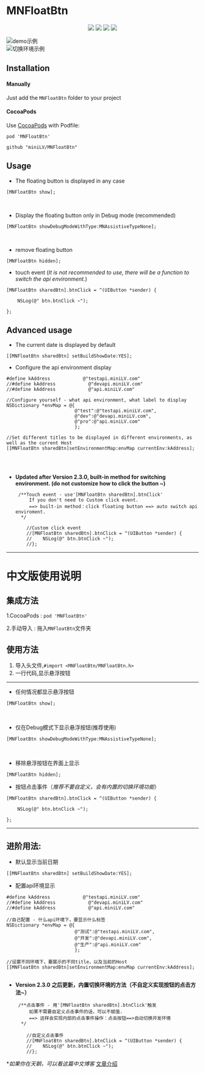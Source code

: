 # MNFloatBtn

<p align="center">
<a href=""><img src="https://img.shields.io/badge/pod-v2.3.0-brightgreen.svg"></a>
<a href=""><img src="https://img.shields.io/badge/ObjectiveC-compatible-orange.svg"></a>
<a href=""><img src="https://img.shields.io/badge/platform-iOS%207.0%2B-ff69b5152950834.svg"></a>
<a href="https://github.com/miniLV"><img src="https://img.shields.io/badge/license-MIT-green.svg?style=flat"></a>
</p>

![demo示例](https://github.com/miniLV/MNFloatBtn/blob/master/Resources/demo.gif)
<br>
![切换环境示例](https://github.com/miniLV/MNFloatBtn/blob/master/Resources/demo2.gif)




## Installation

#### Manually

Just add the `MNFloatBtn` folder to your project

#### CocoaPods

Use [CocoaPods](https://cocoapods.org/) with Podfile:

```
pod 'MNFloatBtn'
```

```
github "miniLV/MNFloatBtn"
```

## Usage

- The floating button is displayed in any case

```
[MNFloatBtn show];
```

<br>

- Display the floating button only in Debug mode (recommended)

```
[MNFloatBtn showDebugModeWithType:MNAssistiveTypeNone];
```

<br>

- remove floating button

```
[MNFloatBtn hidden];
```

- touch event (*It is not recommended to use, there will be a function to switch the api environment.*)

```
[MNFloatBtn sharedBtn].btnClick = ^(UIButton *sender) {

	NSLog(@" btn.btnClick ~");
    
};
```

## Advanced usage

- The current date is displayed by default

```
[[MNFloatBtn sharedBtn] setBuildShowDate:YES];
```

- Configure the api environment display

```
#define kAddress            @"testapi.miniLV.com"
//#define kAddress            @"devapi.miniLV.com"
//#define kAddress            @"api.miniLV.com"
    
//Configure yourself - what api environment, what label to display
NSDictionary *envMap = @{
                         @"test":@"testapi.miniLV.com",
                         @"dev":@"devapi.miniLV.com",
                         @"pro":@"api.miniLV.com"
                         };
                             
//Set different titles to be displayed in different environments, as well as the current Host
[[MNFloatBtn sharedBtn]setEnvironmentMap:envMap currentEnv:kAddress]; 
    
```

<br>

- **Updated after Version 2.3.0, built-in method for switching environment. (do not customize how to click the button ~)**

  ```
   /**Touch event - use'[MNFloatBtn sharedBtn].btnClick'
       If you don't need to Custom click event.
       ==> built-in method：click floating button ==> auto switch api enviroment.
    */
      
      //Custom click event
      //[MNFloatBtn sharedBtn].btnClick = ^(UIButton *sender) {
      //    NSLog(@" btn.btnClick ~");
      //};
  ```



------

# 中文版使用说明

## 集成方法

1.CocoaPods : `pod 'MNFloatBtn'`

2.手动导入 : 拖入`MNFloatBtn`文件夹 

## 使用方法

1. 导入头文件,`#import <MNFloatBtn/MNFloatBtn.h>`
2. 一行代码,显示悬浮按钮

------

- 任何情况都显示悬浮按钮

```
[MNFloatBtn show];
```

<br>

- 仅在Debug模式下显示悬浮按钮(推荐使用)

```
[MNFloatBtn showDebugModeWithType:MNAssistiveTypeNone];
```

<br>

- 移除悬浮按钮在界面上显示

```
[MNFloatBtn hidden];
```

- 按钮点击事件（*推荐不要自定义，会有内置的切换环境功能*）

```
[MNFloatBtn sharedBtn].btnClick = ^(UIButton *sender) {

	NSLog(@" btn.btnClick ~");
    
};
```

------

## 进阶用法:

- 默认显示当前日期

```
[[MNFloatBtn sharedBtn] setBuildShowDate:YES];
```

- 配置api环境显示

```
#define kAddress            @"testapi.miniLV.com"
//#define kAddress            @"devapi.miniLV.com"
//#define kAddress            @"api.miniLV.com"
    
//自己配置 - 什么api环境下，要显示什么标签
NSDictionary *envMap = @{
                         @"测试":@"testapi.miniLV.com",
                         @"开发":@"devapi.miniLV.com",
                         @"生产":@"api.miniLV.com"
                         };
                             
//设置不同环境下，要展示的不同title，以及当前的Host
[[MNFloatBtn sharedBtn]setEnvironmentMap:envMap currentEnv:kAddress]; 
    
```

- **Version 2.3.0 之后更新，内置切换环境的方法（不自定义实现按钮的点击方法~）**

  ```
   /**点击事件 - 用'[MNFloatBtn sharedBtn].btnClick'触发
       如果不需要自定义点击事件的话，可以不赋值.
       ==> 这样会实现内部的点击事件操作：点击按钮==>自动切换开发环境
    */
      
      //自定义点击事件
      //[MNFloatBtn sharedBtn].btnClick = ^(UIButton *sender) {
      //    NSLog(@" btn.btnClick ~");
      //};
  ```

  

**如果你在天朝，可以看这篇中文博客*
[文章介绍](https://www.jianshu.com/p/5a0ca7c4fd78)
